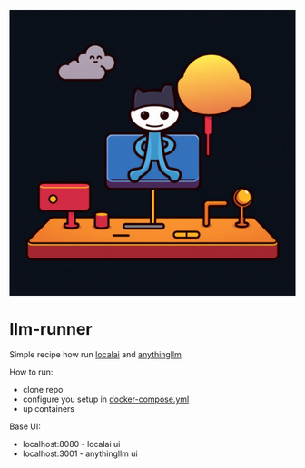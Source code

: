 ![llm-runner](./llm-runner.jpg)

# llm-runner

Simple recipe how run [localai](https://localai.io/) and [anythingllm](https://anythingllm.com/)


How to run:

- clone repo
- configure you setup in [docker-compose.yml](./docker-compose.yml)
- up containers

Base UI:

- localhost:8080 - localai ui
- localhost:3001 - anythingllm ui
